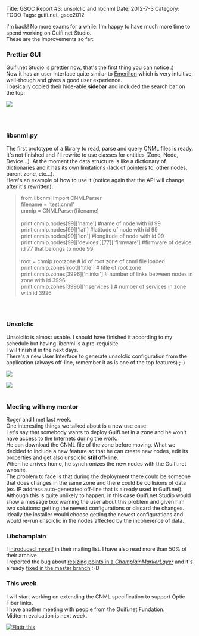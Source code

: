 Title: GSOC Report #3: unsolclic and libcnml
Date: 2012-7-3
Category: TODO
Tags: guifi.net, gsoc2012

I'm back! No more exams for a while. I'm happy to have much more time to spend working on Guifi.net Studio.\
These are the improvements so far:

### Prettier GUI

Guifi.net Studio is prettier now, that's the first thing you can notice :)\
Now it has an user interface quite similar to [Emerillon](http://projects.gnome.org/emerillon/) which is very intuitive, well-though and
gives a good user experience.\
I basically copied their hide-able **sidebar** and included the search bar on the top:

[![](/pictures/guifinetstudio5.png)](http://lainconscienciadepablo.net/pictures/guifinetstudio5.png)

###  

### libcnml.py

The first prototype of a library to read, parse and query CNML files is ready. It's not finished and I'll rewrite to use classes for
entities (Zone, Node, Device...). At the moment the data structure is like a dictionary of dictionaries and it has its own limitations (lack
of pointers to: other nodes, parent zone, etc...).\
Here's an example of how to use it (notice again that the API will change after it's rewritten):

> from libcnml import CNMLParser\
> filename = 'test.cnml'\
> cnmlp = CNMLParser(filename)\
> \
> print cnmlp.nodes[99]['name'] \#name of node with id 99\
> print cnmlp.nodes[99]['lat'] \#latitude of node with id 99\
> print cnmlp.nodes[99]['lon'] \#longitude of node with id 99\
> print cnmlp.nodes[99]['devices'][77]['firmware'] \#firmware of device id 77 that belongs to node 99\
> \
> root = cnmlp.rootzone \# id of root zone of cnml file loaded\
> print cnmlp.zones[root]['title'] \# title of root zone\
> print cnmlp.zones[3996]['nlinks'] \# number of links between nodes in zone with id 3996\
> print cnmlp.zones[3996]['nservices'] \# number of services in zone with id 3996

###  

### Unsolclic

Unsolclic is almost usable. I should have finished it according to my schedule but having libcnml is a pre-requisite.\
I will finish it in the next days.\
There's a new User Interface to generate unsolclic configuration from the application (always off-line, remember it as is one of the top
features) ;-)

[![](/pictures/guifinetstudio3.png)](/pictures/guifinetstudio3.png)

[![](/pictures/guifinetstudio4.png)](/pictures/guifinetstudio4.png)\
 

### Meeting with my mentor

Roger and I met last week.\
One interesting things we talked about is a new use case:\
Let's say that somebody wants to deploy Guifi.net in a zone and he won't have access to the Internets during the work.\
He can download the CNML file of the zone before moving. What we decided to include a new feature so that he can create new nodes, edit its
properties and get also unsolclic **still off-line**.\
When he arrives home, he synchronizes the new nodes with the Guifi.net website.\
The problem to face is that during the deployment there could be someone that does changes in the same zone and there could be collisions of
data (ex. IP address auto-generated off-line that is already used in Guifi.net).\
Although this is quite unlikely to happen, in this case Guifi.net Studio would show a message box warning the user about this problem and
given him two solutions: getting the newest configurations or discard the changes. Ideally the installer would choose getting the newest
configurations and would re-run unsolclic in the nodes affected by the incoherence of data.

### Libchamplain

I [introduced myself](https://mail.gnome.org/archives/libchamplain-list/2012-June/msg00003.html) in their mailing list. I have also read
more than 50% of their archive.\
I reported the bug about [resizing points in a
*ChamplainMarkerLayer*](https://mail.gnome.org/archives/libchamplain-list/2012-June/msg00004.html) and it's already [fixed in the master
branch](http://git.gnome.org/browse/libchamplain/commit/?id=8c769a60905b7655ac5087ca0f63f6b6d8a4779e) :-D

### This week

I will start working on extending the CNML specification to support Optic Fiber links.\
I have another meeting with people from the Guifi.net Fundation.\
Midterm evaluation is next week.

[](http://lainconscienciadepablo.net/content/gsoc-report-3-unsolclic-and-libcnml)

[![Flattr
this](http://api.flattr.com/button/flattr-badge-large.png "Flattr this")](http://flattr.com/thing/732582/GSOC-Report-3-unsolclic-and-libcnml)
